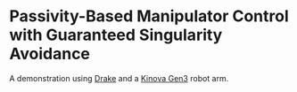 # Passivity-Based Manipulator Control with Guaranteed Singularity Avoidance

A demonstration using [Drake](https://drake.mit.edu/) and a [Kinova Gen3](https://www.kinovarobotics.com/en/products/gen3-robot) robot arm. 

